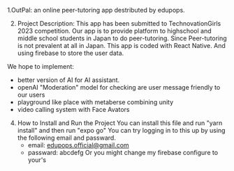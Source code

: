 1.OutPal: 
  an online peer-tutoring app destributed by edupops. 

2. Project Description:
  This app has been submitted to TechnovationGirls 2023 competition. Our app is to provide platform to highschool and middle school students in Japan to do peer-tutoring.
  Since Peer-tutoring is not prevalent at all in Japan. 
  This app is coded with React Native. And using firebase to store the user data.

  We hope to implement:
  - better version of AI for AI assistant.
  - openAI "Moderation" model for checking are user message friendly to our users
  - playground like place with metaberse combining unity
  - video calling system with Face Avators

4. How to Install and Run the Project
  You can install this file and run "yarn install" and then run "expo go"
  You can try logging in to this up by using the following email and passward.
   - email: edupops.official@gmail.com
   - passward: abcdefg
   Or you might change my firebase configure to your's 
